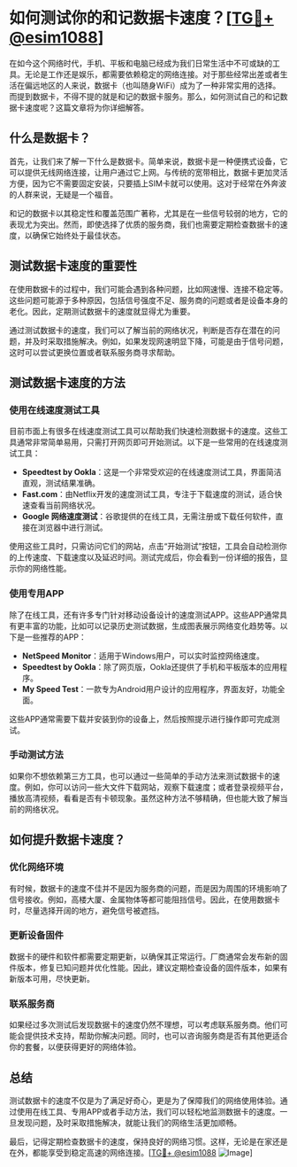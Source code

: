 # 如何测试你的和记数据卡速度？[[TG💪+ @esim1088](https://t.me/s/esim1088)]

在如今这个网络时代，手机、平板和电脑已经成为我们日常生活中不可或缺的工具。无论是工作还是娱乐，都需要依赖稳定的网络连接。对于那些经常出差或者生活在偏远地区的人来说，数据卡（也叫随身WiFi）成为了一种非常实用的选择。而提到数据卡，不得不提的就是和记的数据卡服务。那么，如何测试自己的和记数据卡速度呢？这篇文章将为你详细解答。

## 什么是数据卡？

首先，让我们来了解一下什么是数据卡。简单来说，数据卡是一种便携式设备，它可以提供无线网络连接，让用户通过它上网。与传统的宽带相比，数据卡更加灵活方便，因为它不需要固定安装，只要插上SIM卡就可以使用。这对于经常在外奔波的人群来说，无疑是一个福音。

和记的数据卡以其稳定性和覆盖范围广著称，尤其是在一些信号较弱的地方，它的表现尤为突出。然而，即使选择了优质的服务商，我们也需要定期检查数据卡的速度，以确保它始终处于最佳状态。

## 测试数据卡速度的重要性

在使用数据卡的过程中，我们可能会遇到各种问题，比如网速慢、连接不稳定等。这些问题可能源于多种原因，包括信号强度不足、服务商的问题或者是设备本身的老化。因此，定期测试数据卡的速度就显得尤为重要。

通过测试数据卡的速度，我们可以了解当前的网络状况，判断是否存在潜在的问题，并及时采取措施解决。例如，如果发现网速明显下降，可能是由于信号问题，这时可以尝试更换位置或者联系服务商寻求帮助。

## 测试数据卡速度的方法

### 使用在线速度测试工具

目前市面上有很多在线速度测试工具可以帮助我们快速检测数据卡的速度。这些工具通常非常简单易用，只需打开网页即可开始测试。以下是一些常用的在线速度测试工具：

- **Speedtest by Ookla**：这是一个非常受欢迎的在线速度测试工具，界面简洁直观，测试结果准确。
- **Fast.com**：由Netflix开发的速度测试工具，专注于下载速度的测试，适合快速查看当前网络状况。
- **Google 网络速度测试**：谷歌提供的在线工具，无需注册或下载任何软件，直接在浏览器中进行测试。

使用这些工具时，只需访问它们的网站，点击“开始测试”按钮，工具会自动检测你的上传速度、下载速度以及延迟时间。测试完成后，你会看到一份详细的报告，显示你的网络性能。

### 使用专用APP

除了在线工具，还有许多专门针对移动设备设计的速度测试APP。这些APP通常具有更丰富的功能，比如可以记录历史测试数据，生成图表展示网络变化趋势等。以下是一些推荐的APP：

- **NetSpeed Monitor**：适用于Windows用户，可以实时监控网络速度。
- **Speedtest by Ookla**：除了网页版，Ookla还提供了手机和平板版本的应用程序。
- **My Speed Test**：一款专为Android用户设计的应用程序，界面友好，功能全面。

这些APP通常需要下载并安装到你的设备上，然后按照提示进行操作即可完成测试。

### 手动测试方法

如果你不想依赖第三方工具，也可以通过一些简单的手动方法来测试数据卡的速度。例如，你可以访问一些大文件下载网站，观察下载速度；或者登录视频平台，播放高清视频，看看是否有卡顿现象。虽然这种方法不够精确，但也能大致了解当前的网络状况。

## 如何提升数据卡速度？

### 优化网络环境

有时候，数据卡的速度不佳并不是因为服务商的问题，而是因为周围的环境影响了信号接收。例如，高楼大厦、金属物体等都可能阻挡信号。因此，在使用数据卡时，尽量选择开阔的地方，避免信号被遮挡。

### 更新设备固件

数据卡的硬件和软件都需要定期更新，以确保其正常运行。厂商通常会发布新的固件版本，修复已知问题并优化性能。因此，建议定期检查设备的固件版本，如果有新版本可用，尽快更新。

### 联系服务商

如果经过多次测试后发现数据卡的速度仍然不理想，可以考虑联系服务商。他们可能会提供技术支持，帮助你解决问题。同时，也可以咨询服务商是否有其他更适合你的套餐，以便获得更好的网络体验。

## 总结

测试数据卡的速度不仅是为了满足好奇心，更是为了保障我们的网络使用体验。通过使用在线工具、专用APP或者手动方法，我们可以轻松地监测数据卡的速度。一旦发现问题，及时采取措施解决，就能让我们的网络生活更加顺畅。

最后，记得定期检查数据卡的速度，保持良好的网络习惯。这样，无论是在家还是在外，都能享受到稳定高速的网络连接。[[TG💪+ @esim1088](https://t.me/s/esim1088) ![Image](https://i.postimg.cc/4NQfJmqS/Snipaste-2025-05-13-00-14-12.png)]